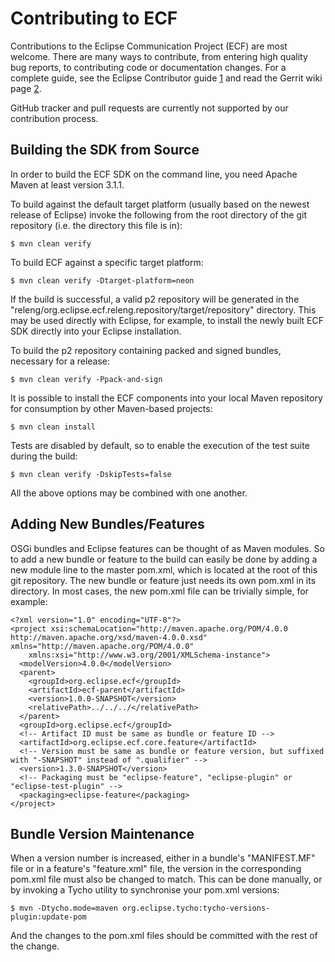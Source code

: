 Contributing to ECF
===================

Contributions to the Eclipse Communication Project (ECF) are most welcome. 
There are many ways to contribute, from entering high quality bug reports, 
to contributing code or documentation changes. For a complete guide, see 
the Eclipse Contributor guide [1] and read the Gerrit wiki page [2].

GitHub tracker and pull requests are currently not supported by our
contribution process.

[1]: http://eclipse.org/contribute/
[2]: http://wiki.eclipse.org/Gerrit

Building the SDK from Source
----------------------------

In order to build the ECF SDK on the command line, you need Apache Maven at
least version 3.1.1.

To build against the default target platform (usually based on the newest
release of Eclipse) invoke the following from the root directory of the git
repository (i.e. the directory this file is in):

    $ mvn clean verify

To build ECF against a specific target platform:

    $ mvn clean verify -Dtarget-platform=neon

If the build is successful, a valid p2 repository will be generated in the
"releng/org.eclipse.ecf.releng.repository/target/repository" directory. This
may be used directly with Eclipse, for example, to install the newly built
ECF SDK directly into your Eclipse installation.

To build the p2 repository containing packed and signed bundles, necessary for
a release:

    $ mvn clean verify -Ppack-and-sign

It is possible to install the ECF components into your local Maven repository
for consumption by other Maven-based projects:

    $ mvn clean install

Tests are disabled by default, so to enable the execution of the test suite 
during the build:

    $ mvn clean verify -DskipTests=false

All the above options may be combined with one another.

Adding New Bundles/Features
---------------------------

OSGi bundles and Eclipse features can be thought of as Maven modules. So to
add a new bundle or feature to the build can easily be done by adding a new
module line to the master pom.xml, which is located at the root of this git
repository. The new bundle or feature just needs its own pom.xml in its
directory. In most cases, the new pom.xml file can be trivially simple, for
example:

```
<?xml version="1.0" encoding="UTF-8"?>
<project xsi:schemaLocation="http://maven.apache.org/POM/4.0.0 http://maven.apache.org/xsd/maven-4.0.0.xsd" xmlns="http://maven.apache.org/POM/4.0.0"
    xmlns:xsi="http://www.w3.org/2001/XMLSchema-instance">
  <modelVersion>4.0.0</modelVersion>
  <parent>
    <groupId>org.eclipse.ecf</groupId>
    <artifactId>ecf-parent</artifactId>
    <version>1.0.0-SNAPSHOT</version>
    <relativePath>../../../</relativePath>
  </parent>
  <groupId>org.eclipse.ecf</groupId>
  <!-- Artifact ID must be same as bundle or feature ID -->
  <artifactId>org.eclipse.ecf.core.feature</artifactId>
  <!-- Version must be same as bundle or feature version, but suffixed with "-SNAPSHOT" instead of ".qualifier" -->
  <version>1.3.0-SNAPSHOT</version>
  <!-- Packaging must be "eclipse-feature", "eclipse-plugin" or "eclipse-test-plugin" -->
  <packaging>eclipse-feature</packaging>
</project>
```

Bundle Version Maintenance
--------------------------

When a version number is increased, either in a bundle's "MANIFEST.MF" file
or in a feature's "feature.xml" file, the version in the corresponding
pom.xml file must also be changed to match. This can be done manually, or
by invoking a Tycho utility to synchronise your pom.xml versions:

    $ mvn -Dtycho.mode=maven org.eclipse.tycho:tycho-versions-plugin:update-pom

And the changes to the pom.xml files should be committed with the rest of
the change.

